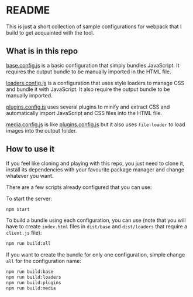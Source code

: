 # README

This is just a short collection of sample configurations for webpack that I build to get acquainted with the tool.

## What is in this repo

[base.config.js](base.config.js) is a basic configuration that simply bundles JavaScript. It requires the output bundle to be manually imported in the HTML file.

[loaders.config.js](loaders.config.js) is a configuration that uses style loaders to manage CSS and bundle it with JavaScript. It also require the output bundle to be manually imported.

[plugins.config.js](plugins.config.js) uses several plugins to minify and extract CSS and automatically import JavaScript and CSS files into the HTML file.

[media.config.js](media.config.js) is like [plugins.config.js](plugins.config.js) but it also uses `file-loader` to load images into the output folder.

## How to use it

If you feel like cloning and playing with this repo, you just need to clone it, install its dependencies with your favourite package manager and change whatever you want.

There are a few scripts already configured that you can use:

To start the server:

```bash
npm start
```

To build a bundle using each configuration, you can use (note that you will have to create `index.html` files in `dist/base` and `dist/loaders` that require a `client.js` file):

```bash
npm run build:all
```

If you want to create the bundle for only one configuration, simple change `all` for the configuration name:

```bash
npm run build:base
npm run build:loaders
npm run build:plugins
npm run build:media
```
